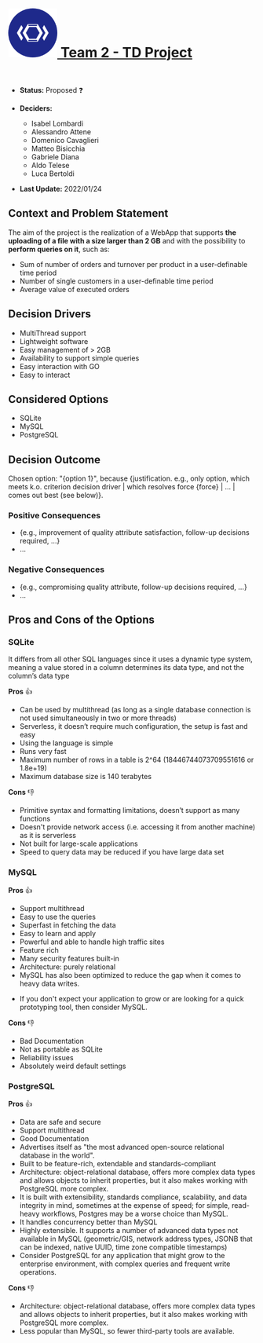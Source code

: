 
<h1 id="logo"><a href="/"><img src="..\images\TD-logo.png" alt="TD-logo" width="100" height="100" /> Team 2 - TD Project </a></h1>

<br>

* **Status:** Proposed ❓


* **Deciders:**
  * Isabel Lombardi
  * Alessandro Attene
  * Domenico Cavaglieri
  * Matteo Bisicchia
  * Gabriele Diana
  * Aldo Telese
  * Luca Bertoldi   
  

* **Last Update:** 2022/01/24


## Context and Problem Statement
The aim of the project is the realization of a WebApp that supports **the uploading of a file with a size larger than 2 GB** and 
with the possibility to **perform queries on it**, such as:
* Sum of number of orders and turnover per product in a user-definable time period
* Number of single customers in a user-definable time period
* Average value of executed orders


## Decision Drivers <!-- optional -->

* MultiThread support
* Lightweight software
* Easy management of > 2GB
* Availability to support simple queries
* Easy interaction with GO
* Easy to interact 

## Considered Options

* SQLite
* MySQL
* PostgreSQL

## Decision Outcome

Chosen option: "{option 1}", because {justification. e.g., only option, which meets k.o. criterion decision driver | which resolves force {force} | … | comes out best (see below)}.

### Positive Consequences <!-- optional -->

* {e.g., improvement of quality attribute satisfaction, follow-up decisions required, …}
* …

### Negative Consequences <!-- optional -->

* {e.g., compromising quality attribute, follow-up decisions required, …}
* …

## Pros and Cons of the Options <!-- optional -->

### SQLite

It differs from all other SQL languages since it uses a dynamic type system, meaning a value stored in a column determines its data type, and not the column’s data type

**Pros**   👍

* Can be used by multithread (as long as a single database connection is not used simultaneously in two or more threads)
* Serverless, it doesn’t require much configuration, the setup is fast and easy
* Using the language is simple
* Runs very fast
* Maximum number of rows in a table is 2^64 (18446744073709551616 or 1.8e+19)
* Maximum database size is 140 terabytes

**Cons**  👎 

* Primitive syntax and formatting limitations, doesn’t support as many functions
* Doesn't provide network access (i.e. accessing it from another machine) as it is serverless
* Not built for large-scale applications
* Speed to query data may be reduced if you have large data set

### MySQL

**Pros** 👍
* Support multithread
* Easy to use the queries
* Superfast in fetching the data
* Easy to learn and apply
* Powerful and able to handle high traffic sites
* Feature rich
* Many security features built-in
* Architecture: purely relational 
* MySQL has also been optimized to reduce the gap when it comes to heavy data writes.
- If you don't expect your application to grow or are looking for a quick prototyping tool, then consider MySQL.


**Cons** 👎
* Bad Documentation
* Not as portable as SQLite
* Reliability issues
* Absolutely weird default settings 


### PostgreSQL

**Pros** 👍
* Data are safe and secure
* Support multithread
* Good Documentation
* Advertises itself as "the most advanced open-source relational database in the world".
* Built to be feature-rich, extendable and standards-compliant
* Architecture: object-relational database, offers more complex data types and allows objects to inherit properties, but it also makes working with PostgreSQL more complex.
* It is built with extensibility, standards compliance, scalability, and data integrity in mind, sometimes at the expense of speed; for simple, read-heavy workflows, Postgres may be a worse choice than MySQL.
* It handles concurrency better than MySQL
* Highly extensible. It supports a number of advanced data types not available in MySQL (geometric/GIS, network address types, JSONB that can be indexed, native UUID, time zone compatible timestamps)
* Consider PostgreSQL for any application that might grow to the enterprise environment, with complex queries and frequent write operations.

**Cons**   👎
* Architecture: object-relational database, offers more complex data types and allows objects to inherit properties, but it also makes working with PostgreSQL more complex.
* Less popular than MySQL, so fewer third-party tools are available. 


